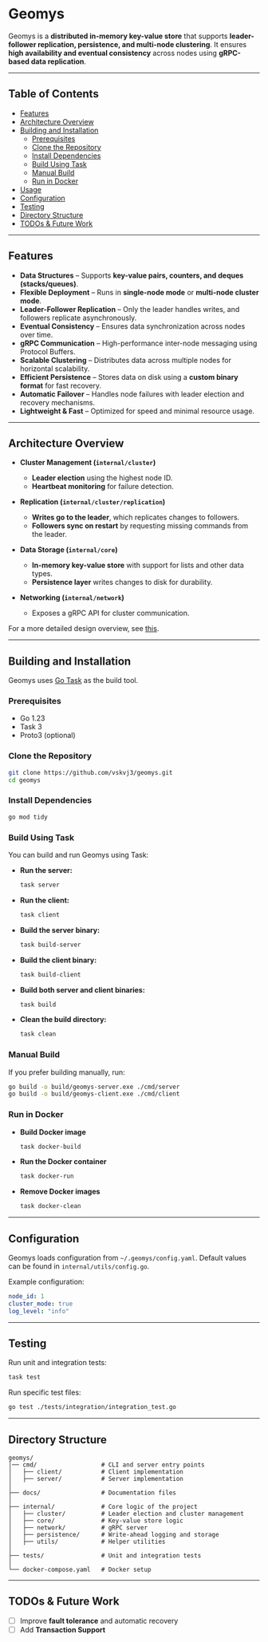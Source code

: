 # **Geomys**  
Geomys is a **distributed in-memory key-value store** that supports **leader-follower replication, persistence, and multi-node clustering**. It ensures **high availability and eventual consistency** across nodes using **gRPC-based data replication**.  

---

## **Table of Contents**  
- [Features](#features)  
- [Architecture Overview](#architecture-overview)  
- [Building and Installation](#building-and-installation)  
  - [Prerequisites](#prerequisites)  
  - [Clone the Repository](#clone-the-repository)  
  - [Install Dependencies](#install-dependencies)  
  - [Build Using Task](#build-using-task)  
  - [Manual Build](#manual-build)  
  - [Run in Docker](#run-in-docker)  
- [Usage](docs/Usage.md)
- [Configuration](#configuration)  
- [Testing](#testing)  
- [Directory Structure](#directory-structure)  
- [TODOs & Future Work](#todos--future-work)  

---

## **Features**  
- **Data Structures** – Supports **key-value pairs, counters, and deques (stacks/queues)**.  
- **Flexible Deployment** – Runs in **single-node mode** or **multi-node cluster mode**.  
- **Leader-Follower Replication** – Only the leader handles writes, and followers replicate asynchronously.  
- **Eventual Consistency** – Ensures data synchronization across nodes over time.  
- **gRPC Communication** – High-performance inter-node messaging using Protocol Buffers.  
- **Scalable Clustering** – Distributes data across multiple nodes for horizontal scalability.  
- **Efficient Persistence** – Stores data on disk using a **custom binary format** for fast recovery.  
- **Automatic Failover** – Handles node failures with leader election and recovery mechanisms.  
- **Lightweight & Fast** – Optimized for speed and minimal resource usage.  

---

## **Architecture Overview**  

- **Cluster Management (`internal/cluster`)**  
  - **Leader election** using the highest node ID.  
  - **Heartbeat monitoring** for failure detection.  

- **Replication (`internal/cluster/replication`)**  
  - **Writes go to the leader**, which replicates changes to followers.  
  - **Followers sync on restart** by requesting missing commands from the leader.  

- **Data Storage (`internal/core`)**  
  - **In-memory key-value store** with support for lists and other data types.  
  - **Persistence layer** writes changes to disk for durability.  

- **Networking (`internal/network`)**  
  - Exposes a gRPC API for cluster communication.  

For a more detailed design overview, see [this](docs/Design.md).  

---

## **Building and Installation**  
Geomys uses [Go Task](https://taskfile.dev/) as the build tool.  

### **Prerequisites**  
- Go 1.23  
- Task 3  
- Proto3 (optional)  

### **Clone the Repository**  
```sh
git clone https://github.com/vskvj3/geomys.git
cd geomys
```  

### **Install Dependencies**  
```sh
go mod tidy
```  

### **Build Using Task**  
You can build and run Geomys using Task:  

- **Run the server:**  
  ```sh
  task server
  ```  

- **Run the client:**  
  ```sh
  task client
  ```  

- **Build the server binary:**  
  ```sh
  task build-server
  ```  

- **Build the client binary:**  
  ```sh
  task build-client
  ```  

- **Build both server and client binaries:**  
  ```sh
  task build
  ```  

- **Clean the build directory:**  
  ```sh
  task clean
  ```  

### **Manual Build**  
If you prefer building manually, run:  
```sh
go build -o build/geomys-server.exe ./cmd/server
go build -o build/geomys-client.exe ./cmd/client
```  

### **Run in Docker**  
- **Build Docker image**  
  ```sh
  task docker-build
  ```  
- **Run the Docker container**  
  ```sh
  task docker-run
  ```  
- **Remove Docker images**  
  ```sh
  task docker-clean
  ```  

---

## **Configuration**  

Geomys loads configuration from `~/.geomys/config.yaml`. Default values can be found in `internal/utils/config.go`.  

Example configuration:  
```yaml
node_id: 1
cluster_mode: true
log_level: "info"
```  

---

## **Testing**  

Run unit and integration tests:  
```sh
task test
```  

Run specific test files:  
```sh
go test ./tests/integration/integration_test.go
```  

---

## **Directory Structure**  

```
geomys/
│── cmd/                  # CLI and server entry points
│   ├── client/           # Client implementation
│   ├── server/           # Server implementation
│
├── docs/                 # Documentation files
│
├── internal/             # Core logic of the project
│   ├── cluster/          # Leader election and cluster management
│   ├── core/             # Key-value store logic
│   ├── network/          # gRPC server
│   ├── persistence/      # Write-ahead logging and storage
│   ├── utils/            # Helper utilities
│
├── tests/                # Unit and integration tests
│
└── docker-compose.yaml   # Docker setup
```  

---

## **TODOs & Future Work**  

- [ ] Improve **fault tolerance** and automatic recovery  
- [ ] Add **Transaction Support** 
